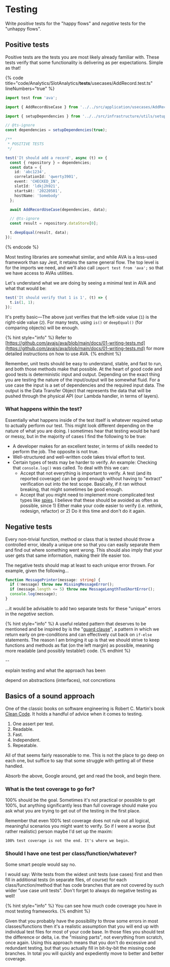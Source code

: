 # Testing

Write _positive_ tests for the "happy flows" and _negative_ tests for the "unhappy flows".

## Positive tests

Positive tests are the tests you are most likely already familiar with. These tests verify that some functionality is delivering as per expectations. Simple as that!

{% code title="code/Analytics/SlotAnalytics/__tests__/usecases/AddRecord.test.ts" lineNumbers="true" %}
```typescript
import test from 'ava';

import { AddRecordUseCase } from '../../src/application/usecases/AddRecordUseCase';

import { setupDependencies } from '../../src/infrastructure/utils/setupDependencies';

// @ts-ignore
const dependencies = setupDependencies(true);

/**
 * POSITIVE TESTS
 */

test('It should add a record', async (t) => {
  const { repository } = dependencies;
  const data = {
    id: 'abc1234',
    correlationId: 'qwerty3901',
    event: 'CHECKED_IN',
    slotId: 'ldkj2h921',
    startsAt: '20220501',
    hostName: 'Somebody'
  };

  await AddRecordUseCase(dependencies, data);

  // @ts-ignore
  const result = repository.dataStore[0];

  t.deepEqual(result, data);
});

```
{% endcode %}

Most testing libraries are somewhat similar, and while AVA is a less-used framework than say Jest, it retains the same general flow. The top level is for the imports we need, and we'll also call `import test from 'ava';` so that we have access to AVAs utilities.

Let's understand what we are doing by seeing a minimal test in AVA and what that would be:

```typescript
test('It should verify that 1 is 1', (t) => {
  t.is(1, 1);
});
```

It's pretty basic—The above just verifies that the left-side value (`1`) is the right-side value (`2`). For many tests, using `is()` or `deepEqual()` (for comparing objects) will be enough.

{% hint style="info" %}
Refer to [https://github.com/avajs/ava/blob/main/docs/01-writing-tests.md](https://github.com/avajs/ava/blob/main/docs/01-writing-tests.md) for more detailed instructions on how to use AVA.
{% endhint %}

Remember, unit tests should be easy to understand, stable, and fast to run, and both those methods make that possible. At the heart of good code and good tests is deterministic input and output. Depending on the exact thing you are testing the nature of the input/output will be somewhat fluid. For a use case the input is a set of dependencies and the required input data. The output is the Data Transfer Object that represents the data that will be pushed through the physical API (our Lambda handler, in terms of layers).

### What happens within the test?

Essentially what happens inside of the test itself is whatever required setup to actually perform our test. This might look different depending on the nature of what you are doing. I sometimes hear that testing would be hard or messy, but in the majority of cases I find the following to be true:

* A developer makes for an excellent tester, in terms of skills needed to perform the job. The opposite is not true.
* Well-structured and well-written code takes trivial effort to test.
* Certain types of tests may be harder to verify. An example: Checking that `console.log()` was called. To deal with this we can:
  * Accept that not everything is important to verify. A test (and its reported coverage) can be good enough without having to "extract" verification out into the test scope. Basically, if it ran without breaking, that might sometimes be good enough.
  * Accept that you might need to implement more complicated test types like [spies](https://blog.bitsrc.io/unit-testing-deep-dive-what-are-stubs-mocks-spies-and-dummies-6f7fde21f710). I believe that these should be avoided as often as possible, since 1) Either make your code easier to verify (i.e. rethink, redesign, refactor) or 2) Do it this time and don't do it again.

## Negative tests

Every non-trivial function, method or class that is tested should throw a controlled error, ideally a unique one so that you can easily separate them and find out where something went wrong. This should also imply that your user gets that same information, making their life easier too.

The negative tests should map at least to each unique error thrown. For example, given the following...

```typescript
function MessagePrinter(message: string) {
  if (!message) throw new MissingMessageError();
  if (message.length <= 5) throw new MessageLengthTooShortError();
  console.log(message);
}
```

...it would be advisable to add two separate tests for these "unique" errors in the _negative_ section.

{% hint style="info" %}
A useful related pattern that deserves to be mentioned and be inspired by is the "[guard clause](https://refactoring.com/catalog/replaceNestedConditionalWithGuardClauses.html)", a pattern in which we return early on pre-conditions and can effectively cut back on `if-else` statements. The reason I am bringing it up is that we should strive to keep functions and methods as flat (on the left margin) as possible, meaning more readable (and possibly testable!) code.
{% endhint %}



\--

explain testing and what the approach has been

depend on abstractions (interfaces), not concretions

## Basics of a sound approach

One of the classic books on software engineering is Robert C. Martin's book [Clean Code](https://www.amazon.com/Clean-Code-Handbook-Software-Craftsmanship/dp/0132350882). It holds a handful of advice when it comes to testing.

1. One assert per test.
2. Readable.
3. Fast.
4. Independent.
5. Repeatable.

All of that seems fairly reasonable to me. This is not the place to go deep on each one, but suffice to say that some struggle with getting all of these handled.

Absorb the above, Google around, get and read the book, and begin there.

### What is the test coverage to go for?

100% should be the goal. Sometimes it's not practical or possible to get 100%, but anything significantly less than full coverage should make you ask what you are trying to get out of the testing in the first place.

Remember that even 100% test coverage does not rule out all logical, meaningful scenarios you might want to verify. So if I were a worse (but rather realistic) person maybe I'd set up the maxim:

`100% test coverage is not the end. It's where we begin.`

### Should I have one test per class/function/whatever?

Some smart people would say no.

I would say: Write tests from the widest unit tests (use cases) first and then fill in additional tests (in separate files, of course) for each class/function/method that has code branches that are not covered by such wider "use case unit tests".  Don't forget to always do negative testing as well!

{% hint style="info" %}
You can see how much code coverage you have in most testing frameworks.
{% endhint %}

Given that you probably have the possibility to throw some errors in most classes/functions then it's a realistic assumption that you will end up with individual test files for most of your code base. In those files you should test the difference or delta, i.e. the "missing parts", not everything from scratch, once again. Using this approach means that you don't do excessive and redundant testing, but that you actually fill in bit-by-bit the missing code branches. In total you will quickly and expediently move to better and better coverage.
